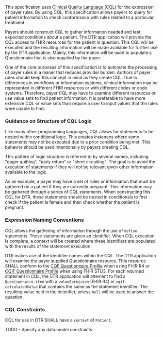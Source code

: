 This specification uses [Clinical Quality Language (CQL)](https://cql.hl7.org) for the expression of payer rules. By using CQL, this specification allows payers to query for patient information to check conformance with rules related to a particular treatment.

Payers should construct CQL to gather information needed and test expected conditions about a patient. The DTR application will provide the CQL access to FHIR resources for the patient in question. This CQL will be executed and the resulting information will be made available for further use by the DTR application. Mainly, this information will be used to populate a Questionnaire that is also supplied by the payer.

One of the core purposes of this specification is to automate the processing of payer rules in a maner that reduces provider burden. Authors of payer rules should keep this concept in mind as they create CQL. Due to differences in workflows or information systems, clinical information may be represented in different FHIR resources or with different codes or code systems. Therefore, payer CQL may have to examine different resources or use value sets to find patient information. It is preferable to have more extensive CQL or value sets than require a user to input values that the rules were unable to find.

### Guidance on Structure of CQL Logic
Like many other programming languages, CQL allows for statements to be nested within conditional logic. This creates instances where some statements may not be executed due to a prior condition being met. This behavior should be used intentionally by payers creating CQL.

This pattern of logic structure is referred to by several names, including "eager quitting", "early return" or "short circuiting". The goal is to avoid the execution of statements if they will not be relevant given other information available to the logic.

As an example, a payer may have a set of rules or information that must be gathered on a patient if they are currently pregnant. This information may be gathered through a series of CQL statements. When constructing this CQL for DTR, these statements should be nested in conditionals to first check if the patient is female and then check whether the patient is pregnant.

### Expression Naming Conventions
CQL allows the gathering of information through the use of `define` statements. These statements are given an identifier. When CQL execution is complete, a context will be created where these identifiers are populated with the results of the statement execution.

DTR makes use of the identifier names within the CQL. The DTR application will examine the payer supplied Questionnaire resource. This resource SHALL conform to the [CQF Questionnaire Profile](http://hl7.org/fhir/R4/cqf.html) when using FHIR R4 or [CQIF Questionnaire Profile](http://hl7.org/fhir/STU3/cqif/cqif-questionnaire.html) when using FHIR STU3. For each returned statement in CQL, the DTR application will attement to find a `Questionnaire.item` with a `valueEpression` (FHIR R4) or `cqif-calculatedValue` that contains the same as the statement identifier. The resulting value held in the identifier, unless `null` will be used to answer the question.

### CQL Constraints
CQL for use in DTR SHALL have a `context` of `Patient`.

TODO - Specify any data model constraints